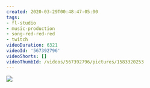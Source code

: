 ```yaml
---
created: 2020-03-29T00:48:47-05:00
tags:
- fl-studio
- music-production
- song-red-red-red
- twitch
videoDuration: 6321
videoId: '567392796'
videoShorts: []
videoThumbId: /videos/567392796/pictures/1583320253
---
```


![](20200329054847.jpg)
